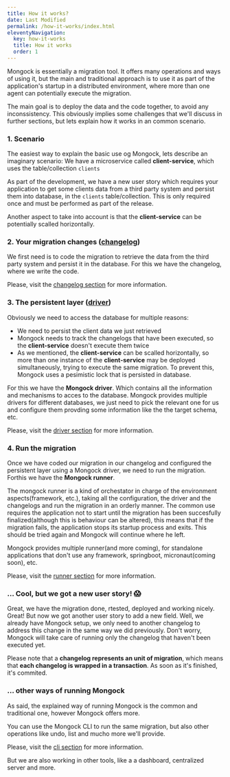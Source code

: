 ```yaml
---
title: How it works?
date: Last Modified 
permalink: /how-it-works/index.html
eleventyNavigation:
  key: how-it-works 
  title: How it works
  order: 1
---
```


Mongock is essentially a migration tool. It offers many operations and ways of using it, but the main and traditional approach is to use it as part of the application's startup in a distributed environment, where more than one agent can potentially execute the migration. 

The main goal is to deploy the data and the code together, to avoid any inconssistency. This obviously implies some challenges that we'll discuss in further sections, but lets explain how it works in an common scenario.


### 1. Scenario
The easiest way to explain the basic use og Mongock, lets describe an imaginary scenario:
We have a microservice called **client-service**, which uses the table/collection `clients`

As part of the development, we have a new user story which requires your application to get some clients data from a third party system and persist them into database, in the `clients` table/collection. This is only required once and must be performed as part of the release.

Another aspect to take into account is that the **client-service** can be potentially scalled horizontally.

### 2. Your migration changes ([changelog](/changelog/))
We first need is to code the migration to retrieve the data from the third party system and persist it in the database. For this we have the changelog, where we write the code. 

Please, visit the [changelog section](/changelog/) for more information.

### 3. The persistent layer ([driver](/driver/))
Obviously we need to access the database for multiple reasons:
- We need to persist the client data we just retrieved
- Mongock needs to track the changelogs that have been executed, so the **client-service** doesn't execute them twice
- As we mentioned, the **client-service** can be scalled horizontally, so more than one instance of the **client-service** may be deployed simultaneously, trying to execute the same migration. To prevent this, Mongock uses a pesimistic lock that is persisted in database.

For this we have the **Mongock driver**. Which contains all the information and mechanisms to acces to the database. Mongock provides multiple drivers for different databases, we just need to pick the relevant one for us and configure them provding some information like the the target schema, etc.

Please, visit the [driver section](/driver/) for more information.

### 4. Run the migration
Once we have coded our migration in our changelog and configured the persistent layer using a Mongock driver, we need to run the migration. Forthis we have the **Mongock runner**.

The mongock runner is a kind of orchestator in charge of the environment aspects(framework, etc.), taking all the configuration, the driver and the changelogs and run the migration in an orderly manner. The common use requires the application not to start until the migration has been succesfully finalized(although this is behaviour can be altered), this means that if the migration fails, the application stops its startup process and exits. This should be tried again and Mongock will continue where he left.

Mongock provides multiple runner(and more coming), for standalone applications that don't use any framework, springboot, micronaut(coming soon), etc. 

Please, visit the [runner section](/runner/) for more information.

### ... Cool, but we got a new user story! :scream:

Great, we have the migration done, rtested, deployed and working nicely. Great! But now we got another user story to add a new field. Well, we already have Mongock setup, we only need to another changelog to address this change in the same way we did previously. Don't worry, Mongock will take care of running only the changelog that haven't been executed yet.

<p class="noteAlt"> Please note that a <b>changelog represents an unit of migration</b>, which means that <b>each changelog is wrapped in a transaction</b>. As soon as it's finished, it's commited.</p>


### ... other ways of running Mongock
As said, the explained way of running Mongock is the common and traditional one, however Mongock offers more.

You can use the Mongock CLI to run the same migration, but also other operations like undo, list and mucho more we'll provide.

Please, visit the [cli section](/cli/) for more information.

But we are also working in other tools, like a a dashboard, centralized server and more.